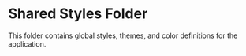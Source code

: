 # Shared Styles Folder

This folder contains global styles, themes, and color definitions for the application.
